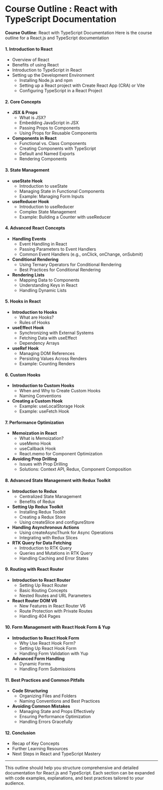 # Course Outline : React with TypeScript Documentation

**Course Outline**: React with TypeScript Documentation
Here is the course outline for a React.js and TypeScript documentation

#### **1. Introduction to React**
- Overview of React
- Benefits of using React
- Introduction to TypeScript in React
- Setting up the Development Environment
   - Installing Node.js and npm
   - Setting up a React project with Create React App (CRA) or Vite
   - Configuring TypeScript in a React Project

#### **2. Core Concepts**
- **JSX & Props**
   - What is JSX?
   - Embedding JavaScript in JSX
   - Passing Props to Components
   - Using Props for Reusable Components
- **Components in React**
   - Functional vs. Class Components
   - Creating Components with TypeScript
   - Default and Named Exports
   - Rendering Components

#### **3. State Management**
- **useState Hook**
   - Introduction to useState
   - Managing State in Functional Components
   - Example: Managing Form Inputs
- **useReducer Hook**
   - Introduction to useReducer
   - Complex State Management
   - Example: Building a Counter with useReducer

#### **4. Advanced React Concepts**
- **Handling Events**
   - Event Handling in React
   - Passing Parameters to Event Handlers
   - Common Event Handlers (e.g., onClick, onChange, onSubmit)
- **Conditional Rendering**
   - Using Ternary Operators for Conditional Rendering
   - Best Practices for Conditional Rendering
- **Rendering Lists**
   - Mapping Data to Components
   - Understanding Keys in React
   - Handling Dynamic Lists

#### **5. Hooks in React**
- **Introduction to Hooks**
   - What are Hooks?
   - Rules of Hooks
- **useEffect Hook**
   - Synchronizing with External Systems
   - Fetching Data with useEffect
   - Dependency Arrays
- **useRef Hook**
   - Managing DOM References
   - Persisting Values Across Renders
   - Example: Counting Renders

#### **6. Custom Hooks**
- **Introduction to Custom Hooks**
   - When and Why to Create Custom Hooks
   - Naming Conventions
- **Creating a Custom Hook**
   - Example: useLocalStorage Hook
   - Example: useFetch Hook

#### **7. Performance Optimization**
- **Memoization in React**
   - What is Memoization?
   - useMemo Hook
   - useCallback Hook
   - React.memo for Component Optimization
- **Avoiding Prop Drilling**
   - Issues with Prop Drilling
   - Solutions: Context API, Redux, Component Composition

#### **8. Advanced State Management with Redux Toolkit**
- **Introduction to Redux**
   - Centralized State Management
   - Benefits of Redux
- **Setting Up Redux Toolkit**
   - Installing Redux Toolkit
   - Creating a Redux Store
   - Using createSlice and configureStore
- **Handling Asynchronous Actions**
   - Using createAsyncThunk for Async Operations
   - Integrating with Redux Slices
- **RTK Query for Data Fetching**
   - Introduction to RTK Query
   - Queries and Mutations in RTK Query
   - Handling Caching and Error States

#### **9. Routing with React Router**
- **Introduction to React Router**
   - Setting Up React Router
   - Basic Routing Concepts
   - Nested Routes and URL Parameters
- **React Router DOM V6**
   - New Features in React Router V6
   - Route Protection with Private Routes
   - Handling 404 Pages

#### **10. Form Management with React Hook Form & Yup**
- **Introduction to React Hook Form**
   - Why Use React Hook Form?
   - Setting Up React Hook Form
   - Handling Form Validation with Yup
- **Advanced Form Handling**
   - Dynamic Forms
   - Handling Form Submissions

#### **11. Best Practices and Common Pitfalls**
- **Code Structuring**
   - Organizing Files and Folders
   - Naming Conventions and Best Practices
- **Avoiding Common Mistakes**
   - Managing State and Props Effectively
   - Ensuring Performance Optimization
   - Handling Errors Gracefully

#### **12. Conclusion**
- Recap of Key Concepts
- Further Learning Resources
- Next Steps in React and TypeScript Mastery

---

This outline should help you structure comprehensive and detailed documentation for React.js and TypeScript. Each section can be expanded with code examples, explanations, and best practices tailored to your audience.

